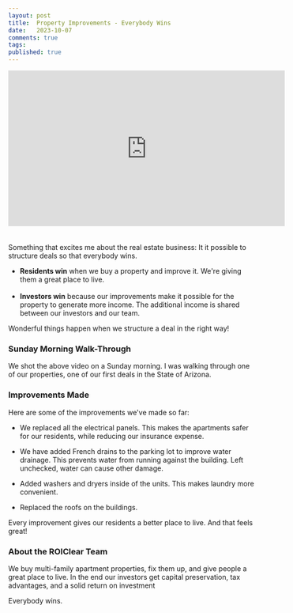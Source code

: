 ```yaml
---
layout: post
title:  Property Improvements - Everybody Wins
date:   2023-10-07
comments: true
tags: 
published: true
---
```

<div class="video-container">
<iframe width="560" height="315" src="https://www.youtube.com/embed/HM4nEoKzNxA?si=Dmmi9nhnbpmsl1PN" title="YouTube video player" frameborder="0" allow="accelerometer; autoplay; clipboard-write; encrypted-media; gyroscope; picture-in-picture; web-share" allowfullscreen></iframe>
</div>
<br/>&nbsp;<br/>
Something that excites me about the real estate business: It it possible to structure deals so that everybody wins.

* **Residents win** when we buy a property and improve it. We're giving them a great place to live.<br/>&nbsp;<br/>
* **Investors win** because our improvements make it possible for the property to generate more income. The additional income is shared between our investors and our team.

Wonderful things happen when we structure a deal in the right way!

<!--more-->

### Sunday Morning Walk-Through

We shot the above video on a Sunday morning. I was walking through one of our properties, one of our first deals in the State of Arizona.

### Improvements Made

Here are some of the improvements we've made so far:

* We replaced all the electrical panels. This makes the apartments safer for our residents, while reducing our insurance expense.

* We have added French drains to the parking lot to improve water drainage. This prevents water from running against the building. Left unchecked, water can cause other damage.

* Added washers and dryers inside of the units. This makes laundry more convenient.

* Replaced the roofs on the buildings.

Every improvement gives our residents a better place to live. And that feels great!

### About the ROIClear Team

We buy multi-family apartment properties, fix them up, and give people a great place to live. In the end our investors get capital preservation, tax advantages, and a solid return on investment

Everybody wins.
